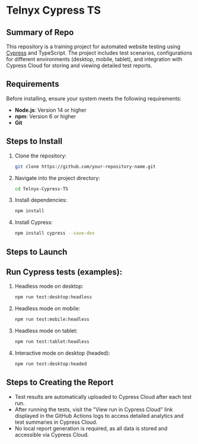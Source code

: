 # Telnyx Cypress TS

## Summary of Repo
This repository is a training project for automated website testing using [Cypress](https://www.cypress.io/) and TypeScript. The project includes test scenarios, configurations for different environments (desktop, mobile, tablet), and integration with Cypress Cloud for storing and viewing detailed test reports.

## Requirements
Before installing, ensure your system meets the following requirements:
- **Node.js**: Version 14 or higher
- **npm**: Version 6 or higher
- **Git**

## Steps to Install
1. Clone the repository:
   ```bash
   git clone https://github.com/your-repository-name.git

1. Navigate into the project directory:
   ```bash
   cd Telnyx-Cypress-TS


1. Install dependencies:
   ```bash
   npm install

1. Install Cypress:
   ```bash
   npm install cypress --save-dev


## Steps to Launch
## Run Cypress tests (examples):

1.  Headless mode on desktop:
    ```bash
    npm run test:desktop:headless


1.  Headless mode on mobile:
    ```bash
    npm run test:mobile:headless


1.  Headless mode on tablet:
    ```bash
    npm run test:tablet:headless


1.  Interactive mode on desktop (headed):
    ```bash
    npm run test:desktop:headed

## Steps to Creating the Report
* Test results are automatically uploaded to Cypress Cloud after each test run.
* After running the tests, visit the "View run in Cypress Cloud" link displayed in the GitHub Actions logs to access detailed analytics and test summaries in Cypress Cloud.
* No local report generation is required, as all data is stored and accessible via Cypress Cloud.

